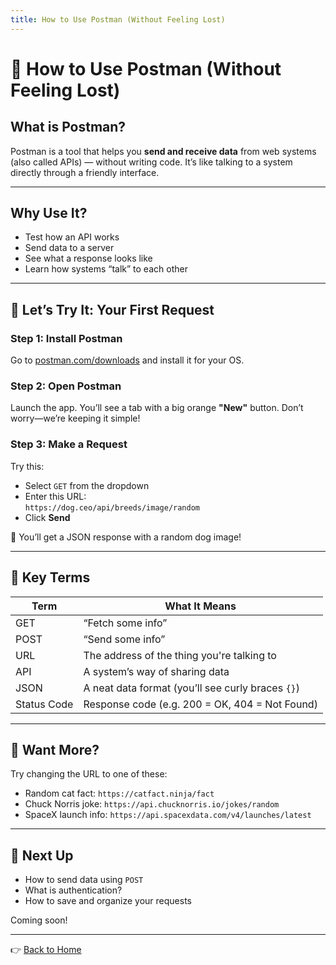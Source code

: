 ```yaml
---
title: How to Use Postman (Without Feeling Lost)
---
```


# 🧪 How to Use Postman (Without Feeling Lost)

## What is Postman?

Postman is a tool that helps you **send and receive data** from web systems (also called APIs) — without writing code. It’s like talking to a system directly through a friendly interface.

---

## Why Use It?

- Test how an API works  
- Send data to a server  
- See what a response looks like  
- Learn how systems “talk” to each other

---

## 🚦 Let’s Try It: Your First Request

### Step 1: Install Postman
Go to [postman.com/downloads](https://www.postman.com/downloads/) and install it for your OS.

### Step 2: Open Postman
Launch the app. You’ll see a tab with a big orange **"New"** button. Don’t worry—we’re keeping it simple!

### Step 3: Make a Request

Try this:
- Select `GET` from the dropdown
- Enter this URL:  
  `https://dog.ceo/api/breeds/image/random`
- Click **Send**

🎉 You’ll get a JSON response with a random dog image!

---

## 🧠 Key Terms

| Term | What It Means |
|------|----------------|
| GET | “Fetch some info” |
| POST | “Send some info” |
| URL | The address of the thing you're talking to |
| API | A system’s way of sharing data |
| JSON | A neat data format (you’ll see curly braces `{}`) |
| Status Code | Response code (e.g. 200 = OK, 404 = Not Found) |

---

## 🐾 Want More?

Try changing the URL to one of these:
- Random cat fact: `https://catfact.ninja/fact`  
- Chuck Norris joke: `https://api.chucknorris.io/jokes/random`  
- SpaceX launch info: `https://api.spacexdata.com/v4/launches/latest`

---

## 📘 Next Up

- How to send data using `POST`  
- What is authentication?  
- How to save and organize your requests

Coming soon!

---

👉 [Back to Home](../index.md)
